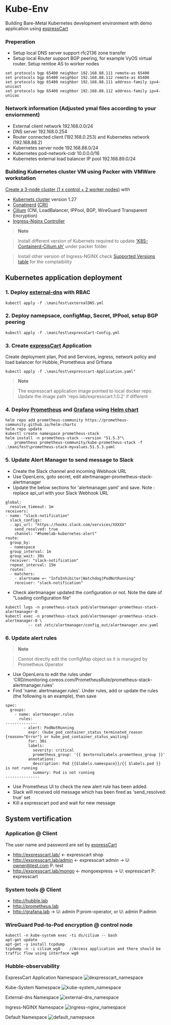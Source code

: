 # Kube-Env
Building Bare-Metal Kubernetes development environment with demo application using [expressCart](https://github.com/mrvautin/expressCart)

### Preperation
- Setup local DNS server support rfc2136 zone transfer
- Setup local Router support BGP peering, for example VyOS virtual router. Setup remtoe AS to worker nodes
```
set protocols bgp 65400 neighbor 192.168.88.111 remote-as 65400
set protocols bgp 65400 neighbor 192.168.88.112 remote-as 65400
set protocols bgp 65400 neighbor 192.168.88.111 address-family ipv4-unicast
set protocols bgp 65400 neighbor 192.168.88.112 address-family ipv4-unicas
```

### Network information (Adjusted ymal files according to your enviornment)
- External client network 192.168.0.0/24
- DNS server 192.168.0.254
- Router connected client (192.168.0.253) and Kubernetes network (192.168.88.2)
- Kubernetes server node 192.168.88.0/24
- Kubernetes pod-network-cidr 10.0.0.0/16
- Kubernetes external load balancer IP pool 192.168.89.0/24


### Building Kubernetes cluster VM using Packer with VMWare workstation

[Create a 3-node cluster (1 x control + 2 worker nodes)](./Packer/README.md) with
- [Kubernets cluster](https://kubernetes.io/docs/concepts/overview/) version 1.27 
- [Conatinerd](https://kubernetes.io/docs/setup/production-environment/container-runtimes/#containerd) [(CRI)](https://kubernetes.io/docs/concepts/architecture/cri/) 
- [Cilium](https://docs.cilium.io/en/latest/overview/intro/) (CNI, LoadBalancer, IPPool, BGP, WireGuard Transparent Encryption) 
- [Ingress-Nginx Controller](https://kubernetes.github.io/ingress-nginx/)

> **Note**

> Install different version of Kubernets required to update ['K8S-Containerd-Cilium.sh'](./Packer/files/K8S-Containerd-Cilium.sh) under packer folder

> Install other version of Ingress-NGINX check [Supported Versions table](https://github.com/kubernetes/ingress-nginx?tab=readme-ov-file#supported-versions-table) for the comptaibility  

## Kubernetes application deployment

### 1. Deploy [external-dns](https://github.com/kubernetes-sigs/external-dns) with RBAC
```
kubectl apply -f .\manifest\externalDNS.yml
```

### 2. Deploy namepsace, configMap, Secret, IPPool, setup BGP peering
``` 
kubectl apply -f .\manifest\expressCart-Config.yml 
```

### 3. Create [expressCart](./blob/main/manifest/expresscart-Application.yaml) Application
Create deployment plan, Pod and Services, ingress, network policy and load balancer for Hubble, Prometheus and Grfrana 
```
kubectl apply -f .\manifest\expresscart-Application.yaml"
```
> **Note**

> The expresscart application image pointed to local docker repo. Update the image path 'repo.lab/expresscart:1.0.2' if different

### 4. Deploy [Prometheus](https://github.com/prometheus/prometheus) and [Grafana](https://github.com/grafana/grafana) using [Helm chart](https://github.com/prometheus-community/helm-charts/tree/main/charts/kube-prometheus-stack)
```
helm repo add prometheus-community https://prometheus-community.github.io/helm-charts
helm repo update
kubectl create namespace prometheus-stack
helm install -n prometheus-stack --version "51.5.3"\
    prometheus prometheus-community/kube-prometheus-stack -f .\manifest\prometheus-stack-myvalues.51.5.3.yaml
```

### 5. Update Alert Manager to send message to Slack
- Create the Slack channel and incoming Webhook URL
- Use OpenLens, goto secret, edit alertmanager-prometheus-stack-alertmanager	
- Update the below sections for 'alertmanager.yaml' and save. Note : replace api_url with your Slack Webhook URL
```
global:
  resolve_timeout: 1m
receivers:
- name: "slack-notification"
  slack_configs:
  - api_url: "https://hooks.slack.com/services/XXXXX"       
    send_resolved: true
    channel: "#homelab-kubernetes-alert"
route:
  group_by:
  - namespace
  group_interval: 1m
  group_wait: 30s
  receiver: "slack-notification"
  repeat_interval: 15m
  routes:
  - matchers:
    - alertname =~ "InfoInhibitor|Watchdog|PodNotRunning"
    receiver: "slack-notification"
```

- Check alertmanager updated the configuration or not. Note the date of "Loading configuration file" 
```
kubectl logs -n prometheus-stack pod/alertmanager-prometheus-stack-alertmanager-0
kubectl exec -n prometheus-stack pod/alertmanager-prometheus-stack-alertmanager-0 \
          -- cat /etc/alertmanager/config_out/alertmanager.env.yaml
```
### 6. Update alert rules 
> **Note**

>  Cannot directly edit the configMap object as it is managed by Prometheus Operator
- Use OpenLens to edit the rules under 'CRD/monitoring.coreos.com/PrometheusRule/prometheus-stack-alertmanager.rules'
- Find 'name: alertmanager.rules'. Under rules, add or update the rules (the following is an example), then save
```
spec:
  groups:
    - name: alertmanager.rules
      rules:
--------------
        - alert: PodNotRunning
          expr: (kube_pod_container_status_terminated_reason {reason="Error"} or kube_pod_container_status_waiting)
          for: 30s
          labels:
            severity: critical
            prometheus_group: '{{ $externalLabels.prometheus_group }}'
          annotations:
            description: Pod {{$labels.namespace}}/{{ $labels.pod }} is not running
            summary: Pod is not running
---------------
```
- Use Prometheus UI to check the new alert rule has been added.
- Slack will received old message which has been fired as 'send_resolved: true' set
- Kill a expresscart pod and wait for new message

## System vertification

### Application @ Client
The user name and password are set by [expressCart](https://github.com/mrvautin/expressCart)
- http://expresscart.lab/		<- expresscart shop 
- http://expresscart.lab/admin	<- expresscart admin   -> U: owner@test.com P: test
- http://expresscart.lab/mongo	<- mongoexpress		   -> U: expresscart P: expresscart

### System tools @ Client
- http://hubble.lab
- http://prometheus.lab
- http://grafana.lab		    -> U: admin P:prom-operator, or U: admin P:admin

### WireGuard Pod-to-Pod encryption @ control node
```
kubectl -n kube-system exec -ti ds/cilium -- bash
apt-get update
apt-get -y install tcpdump
tcpdump -n -i cilium_wg0	//Access application and there should be traffic flow using interface wg0
```

### Hubble-observability

ExpressCart Application Namespace
![dexpresscart_namespace](https://raw.githubusercontent.com/AlmonChoi/Kube-Env_BareMetal/main/hubble-observability/expresscart_namespace.png)

Kube-System Namespace
![kube-system_namespace](https://raw.githubusercontent.com/AlmonChoi/Kube-Env_BareMetal/main/hubble-observability/kube-system_namespace.jpg)

External-dns Namespace
![external-dns_namespace](https://raw.githubusercontent.com/AlmonChoi/Kube-Env_BareMetal/main/hubble-observability/external-dns_namespace.png)

Ingress-NGINX Namespace
![ingress-nginx_namespace](https://raw.githubusercontent.com/AlmonChoi/Kube-Env_BareMetal/main/hubble-observability/ingress-nginx_namespace.png)

Default Namespace
![default_namepsace](https://raw.githubusercontent.com/AlmonChoi/Kube-Env_BareMetal/main/hubble-observability/default_namespace.png )


